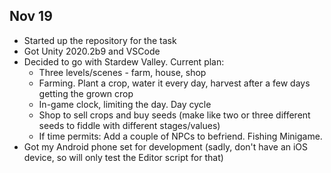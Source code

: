 ## Nov 19

* Started up the repository for the task
* Got Unity 2020.2b9 and VSCode
* Decided to go with Stardew Valley. Current plan:
  * Three levels/scenes - farm, house, shop
  * Farming. Plant a crop, water it every day, harvest after a few days getting the grown crop
  * In-game clock, limiting the day. Day cycle
  * Shop to sell crops and buy seeds (make like two or three different seeds to fiddle with different stages/values)
  * If time permits: Add a couple of NPCs to befriend. Fishing Minigame.
* Got my Android phone set for development (sadly, don't have an iOS device, so will only test the Editor script for that)
